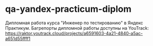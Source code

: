 # qa-yandex-practicum-diplom
Дипломная работа курса "Инженер по тестированию" в Яндекс Практикум.
Багрепорты дипломной работы доступны на YouTrack:
https://raktor.youtrack.cloud/projects/a6591603-4a21-4840-a5ac-a651d55ffff1

